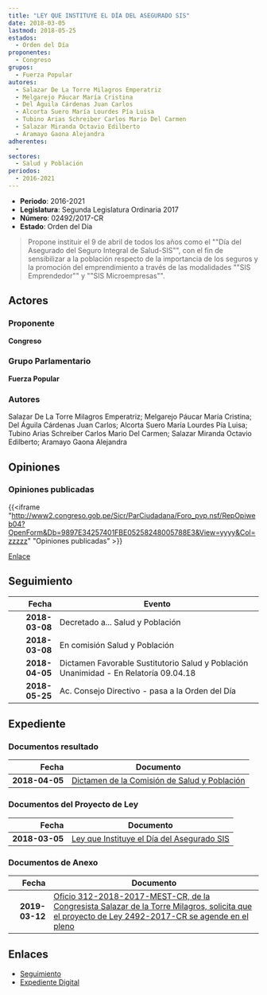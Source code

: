 ```yaml
---
title: "LEY QUE INSTITUYE EL DÍA DEL ASEGURADO SIS"
date: 2018-03-05
lastmod: 2018-05-25
estados: 
  - Orden del Día
proponentes: 
  - Congreso
grupos: 
  - Fuerza Popular
autores: 
  - Salazar De La Torre Milagros Emperatriz
  - Melgarejo Páucar María Cristina
  - Del Águila Cárdenas Juan Carlos
  - Alcorta Suero María Lourdes Pía Luisa
  - Tubino Arias Schreiber Carlos Mario Del Carmen
  - Salazar Miranda Octavio Edilberto
  - Aramayo Gaona Alejandra
adherentes: 
  - 
sectores: 
  - Salud y Población
periodos: 
  - 2016-2021
---
```


- **Periodo**: 2016-2021
- **Legislatura**: Segunda Legislatura Ordinaria 2017
- **Número**: 02492/2017-CR
- **Estado**: Orden del Día

> Propone instituir el 9 de abril de todos los años como el ""Día del Asegurado del Seguro Integral de Salud-SIS"", con el fin de sensibilizar a la población respecto de la importancia de los seguros y la promoción del emprendimiento a través de las modalidades ""SIS Emprendedor"" y ""SIS Microempresas"".


## Actores

### Proponente

**Congreso**

### Grupo Parlamentario

**Fuerza Popular**

### Autores

Salazar De La Torre Milagros Emperatriz; Melgarejo Páucar María Cristina; Del Águila Cárdenas Juan Carlos; Alcorta Suero María Lourdes Pía Luisa; Tubino Arias Schreiber Carlos Mario Del Carmen; Salazar Miranda Octavio Edilberto; Aramayo Gaona Alejandra


## Opiniones

### Opiniones publicadas

{{<iframe "http://www2.congreso.gob.pe/Sicr/ParCiudadana/Foro_pvp.nsf/RepOpiweb04?OpenForm&Db=9897E34257401FBE05258248005788E3&View=yyyy&Col=zzzzz" "Opiniones publicadas" >}}

[Enlace](http://www2.congreso.gob.pe/Sicr/ParCiudadana/Foro_pvp.nsf/RepOpiweb04?OpenForm&Db=9897E34257401FBE05258248005788E3&View=yyyy&Col=zzzzz)

## Seguimiento

| Fecha | Evento |
|------:|--------|
| **2018-03-08** | Decretado a... Salud y Población|
| **2018-03-08** | En comisión Salud y Población|
| **2018-04-05** | Dictamen Favorable Sustitutorio Salud y Población Unanimidad - En Relatoría 09.04.18|
| **2018-05-25** | Ac. Consejo Directivo - pasa a la Orden del Día|


## Expediente


### Documentos resultado

| Fecha | Documento |
|------:|--------|
| **2018-04-05** | [Dictamen de la Comisión de Salud y Población](http://www.leyes.congreso.gob.pe/Documentos/2016_2021/Dictamenes/Proyectos_de_Ley/02492DC21MAY20180405.pdf) |

### Documentos del Proyecto de Ley

| Fecha | Documento |
|------:|--------|
| **2018-03-05** | [Ley que Instituye el Día del Asegurado SIS](http://www.leyes.congreso.gob.pe/Documentos/2016_2021/Proyectos_de_Ley_y_de_Resoluciones_Legislativas/PL0249220180305..pdf) |

### Documentos de Anexo

| Fecha | Documento |
|------:|--------|
| **2019-03-12** | [Oficio 312-2018-2017-MEST-CR, de la Congresista Salazar de la Torre Milagros, solicita que el proyecto de Ley 2492-2017-CR se agende en el pleno](http://www.leyes.congreso.gob.pe/Documentos/2016_2021/Oficios/Congresistas/OFICIO-312-2018-2019-MEST-CR.pdf) |

## Enlaces 

- [Seguimiento](http://www2.congreso.gob.pe/Sicr/TraDocEstProc/CLProLey2016.nsf/f7fff46988ca05b1052578e100829cc7/7e9a7fcbedd9d365052582470077b48b?OpenDocument)
- [Expediente Digital](http://www2.congreso.gob.pe/Sicr/TraDocEstProc/CLProLey2016.nsf/f7fff46988ca05b1052578e100829cc7/7e9a7fcbedd9d365052582470077b48b?OpenDocument&Click=05257FB7005EB655.eb71d0cf91d8294e05256cdf006b5706/$Body/0.1C6C)
